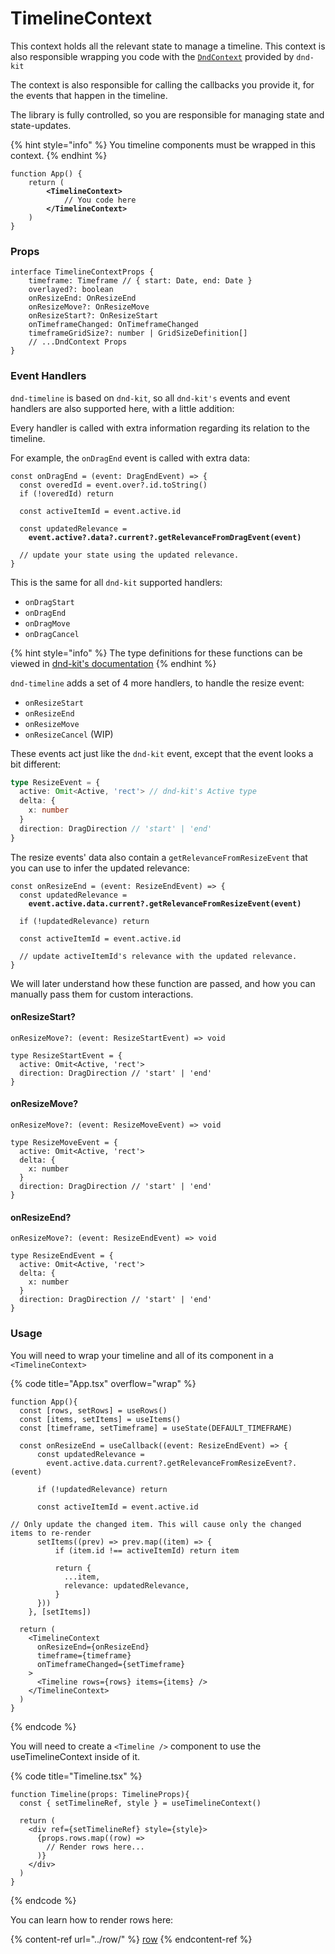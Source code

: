# TimelineContext

This context holds all the relevant state to manage a timeline. This context is also responsible wrapping you code with the [`DndContext`](https://docs.dndkit.com/api-documentation/context-provider) provided by `dnd-kit`

The context is also responsible for calling the callbacks you provide it, for the events that happen in the timeline.

The library is fully controlled, so you are responsible for managing state and state-updates.

{% hint style="info" %}
You timeline components must be wrapped in this context.
{% endhint %}

<pre class="language-tsx" data-full-width="false"><code class="lang-tsx">function App() {
    return (
<strong>        &#x3C;TimelineContext>
</strong>            // You code here
<strong>        &#x3C;/TimelineContext>
</strong>    )
}
</code></pre>

### Props

```tsx
interface TimelineContextProps {
    timeframe: Timeframe // { start: Date, end: Date }
    overlayed?: boolean
    onResizeEnd: OnResizeEnd
    onResizeMove?: OnResizeMove
    onResizeStart?: OnResizeStart
    onTimeframeChanged: OnTimeframeChanged
    timeframeGridSize?: number | GridSizeDefinition[]
    // ...DndContext Props
}
```

### Event Handlers

`dnd-timeline` is based on `dnd-kit`, so all `dnd-kit's` events and event handlers are also supported here, with a little addition:

Every handler is called with extra information regarding its relation to the timeline.&#x20;

For example, the `onDragEnd` event is called with extra data:

<pre class="language-tsx" data-overflow="wrap"><code class="lang-tsx">const onDragEnd = (event: DragEndEvent) => {
  const overedId = event.over?.id.toString()
  if (!overedId) return

  const activeItemId = event.active.id

  const updatedRelevance =
<strong>    event.active?.data?.current?.getRelevanceFromDragEvent(event)
</strong>    
  // update your state using the updated relevance.
}
</code></pre>

This is the same for all `dnd-kit` supported handlers:

* `onDragStart`
* `onDragEnd`
* `onDragMove`
* `onDragCancel`

{% hint style="info" %}
The type definitions for these functions can be viewed in [dnd-kit's documentation](https://docs.dndkit.com/api-documentation/context-provider#props)
{% endhint %}

`dnd-timeline` adds a set of 4 more handlers, to handle the resize event:

* `onResizeStart`
* `onResizeEnd`
* `onResizeMove`
* `onResizeCancel` (WIP)

These events act just like the `dnd-kit` event, except that the event looks a bit different:

```ts
type ResizeEvent = {
  active: Omit<Active, 'rect'> // dnd-kit's Active type
  delta: {
    x: number
  }
  direction: DragDirection // 'start' | 'end'
}
```

The resize events' data also contain a `getRelevanceFromResizeEvent` that you can use to infer the updated relevance:

<pre class="language-tsx"><code class="lang-tsx">const onResizeEnd = (event: ResizeEndEvent) => {
  const updatedRelevance =
<strong>    event.active.data.current?.getRelevanceFromResizeEvent(event)
</strong>
  if (!updatedRelevance) return

  const activeItemId = event.active.id

  // update activeItemId's relevance with the updated relevance.
}
</code></pre>

We will later understand how these function are passed, and how you can manually pass them for custom interactions.

#### onResizeStart?

```tsx
onResizeMove?: (event: ResizeStartEvent) => void
```

```tsx
type ResizeStartEvent = {
  active: Omit<Active, 'rect'>
  direction: DragDirection // 'start' | 'end'
}
```

#### onResizeMove?

```tsx
onResizeMove?: (event: ResizeMoveEvent) => void
```

```tsx
type ResizeMoveEvent = {
  active: Omit<Active, 'rect'>
  delta: {
    x: number
  }
  direction: DragDirection // 'start' | 'end'
}
```

#### onResizeEnd?

```tsx
onResizeMove?: (event: ResizeEndEvent) => void
```

```tsx
type ResizeEndEvent = {
  active: Omit<Active, 'rect'>
  delta: {
    x: number
  }
  direction: DragDirection // 'start' | 'end'
}
```

### Usage

You will need to wrap your timeline and all of its component in a `<TimelineContext>`

{% code title="App.tsx" overflow="wrap" %}
```tsx
function App(){
  const [rows, setRows] = useRows()
  const [items, setItems] = useItems()
  const [timeframe, setTimeframe] = useState(DEFAULT_TIMEFRAME)
  
  const onResizeEnd = useCallback((event: ResizeEndEvent) => {
      const updatedRelevance =
        event.active.data.current?.getRelevanceFromResizeEvent?.(event)
  
      if (!updatedRelevance) return
  
      const activeItemId = event.active.id
  
// Only update the changed item. This will cause only the changed items to re-render
      setItems((prev) => prev.map((item) => {
          if (item.id !== activeItemId) return item
  
          return {
            ...item,
            relevance: updatedRelevance,
          }
      }))
    }, [setItems])
  
  return (
    <TimelineContext
      onResizeEnd={onResizeEnd}
      timeframe={timeframe}
      onTimeframeChanged={setTimeframe}
    >
      <Timeline rows={rows} items={items} />
    </TimelineContext>
  )
}
```
{% endcode %}

You will need to create a `<Timeline />` component to use the useTimelineContext inside of it.

{% code title="Timeline.tsx" %}
```tsx
function Timeline(props: TimelineProps){
  const { setTimelineRef, style } = useTimelineContext()
  
  return (
    <div ref={setTimelineRef} style={style}>
      {props.rows.map((row) => 
        // Render rows here...
      )}
    </div>
  )
}
```
{% endcode %}

You can learn how to render rows here:

{% content-ref url="../row/" %}
[row](../row/)
{% endcontent-ref %}
